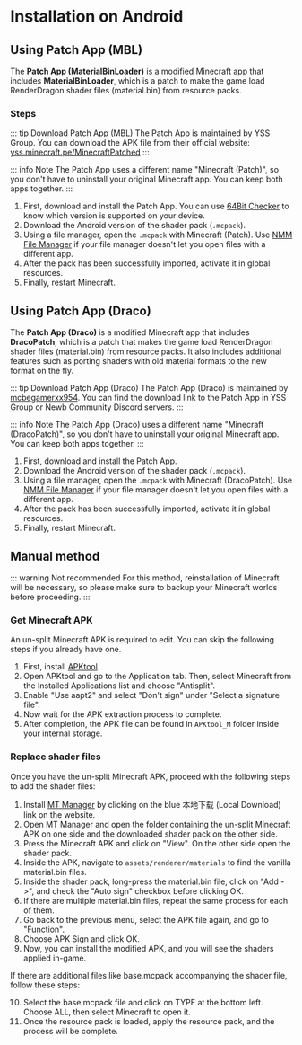 # Installation on Android

## Using Patch App (MBL)

The **Patch App (MaterialBinLoader)** is a modified Minecraft app that includes **MaterialBinLoader**, which is a patch to make the game load RenderDragon shader files (material.bin) from resource packs. 

<YTEmbed url="https://www.youtube.com/embed/Q-PuE4peMHc?si=zA74SHAEHFmAMQLQ&start=110" aspect="2.32"/>

### Steps 

::: tip Download Patch App (MBL)
The Patch App is maintained by YSS Group. You can download the APK file from their official website: [yss.minecraft.pe/MinecraftPatched](https://yss.minecraft.pe/en/MinecraftPatched/)
:::

::: info Note
The Patch App uses a different name "Minecraft (Patch)", so you don't have to uninstall your original Minecraft app. You can keep both apps together.
:::

1. First, download and install the Patch App. You can use [64Bit Checker](https://play.google.com/store/apps/details?id=com.danielpolish.a64bitchecker) to know which version is supported on your device.
2. Download the Android version of the shader pack (`.mcpack`).
3. Using a file manager, open the `.mcpack` with Minecraft (Patch). Use [NMM File Manager](https://play.google.com/store/apps/details?id=in.mfile) if your file manager doesn't let you open files with a different app.
4. After the pack has been successfully imported, activate it in global resources.
5. Finally, restart Minecraft.

## Using Patch App (Draco)

The **Patch App (Draco)** is a modified Minecraft app that includes **DracoPatch**, which is a patch that makes the game load RenderDragon shader files (material.bin) from resource packs. It also includes additional features such as porting shaders with old material formats to the new format on the fly.

::: tip Download Patch App (Draco)
The Patch App (Draco) is maintained by [mcbegamerxx954](https://github.com/mcbegamerxx954). You can find the download link to the Patch App in YSS Group or Newb Community Discord servers.
:::

::: info Note
The Patch App (Draco) uses a different name "Minecraft (DracoPatch)", so you don't have to uninstall your original Minecraft app. You can keep both apps together.
:::

1. First, download and install the Patch App. 
2. Download the Android version of the shader pack (`.mcpack`).
3. Using a file manager, open the `.mcpack` with Minecraft (DracoPatch). Use [NMM File Manager](https://play.google.com/store/apps/details?id=in.mfile) if your file manager doesn't let you open files with a different app.
4. After the pack has been successfully imported, activate it in global resources.
5. Finally, restart Minecraft.

## Manual method

::: warning Not recommended
For this method, reinstallation of Minecraft will be necessary, so please make sure to backup your Minecraft worlds before proceeding.
:::

<YTEmbed url="https://www.youtube.com/embed/MYlnjqnFBgw?si=ZPu3BMmGxzHDME25" aspect="2.2"/>

### Get Minecraft APK

An un-split Minecraft APK is required to edit. You can skip the following steps if you already have one.
1. First, install [APKtool](https://maximoff.su/apktool/?lang=en).
2. Open APKtool and go to the Application tab. Then, select Minecraft from the Installed Applications list and choose "Antisplit".
3. Enable "Use aapt2" and select "Don't sign" under "Select a signature file".
4. Now wait for the APK extraction process to complete.
5. After completion, the APK file can be found in `APKtool_M` folder inside your internal storage.

### Replace shader files
Once you have the un-split Minecraft APK, proceed with the following steps to add the shader files:

1. Install [MT Manager](https://mt2.cn/download) by clicking on the blue 本地下载 (Local Download) link on the website.
2. Open MT Manager and open the folder containing the un-split Minecraft APK on one side and the downloaded shader pack on the other side.
3. Press the Minecraft APK and click on "View". On the other side open the shader pack.
4. Inside the APK, navigate to `assets/renderer/materials` to find the vanilla material.bin files.
5. Inside the shader pack, long-press the material.bin file, click on "Add ->", and check the "Auto sign" checkbox before clicking OK.
6. If there are multiple material.bin files, repeat the same process for each of them.
7. Go back to the previous menu, select the APK file again, and go to "Function".
8. Choose APK Sign and click OK.
9. Now, you can install the modified APK, and you will see the shaders applied in-game.

If there are additional files like base.mcpack accompanying the shader file, follow these steps:

10. Select the base.mcpack file and click on TYPE at the bottom left. Choose ALL, then select Minecraft to open it.
11. Once the resource pack is loaded, apply the resource pack, and the process will be complete.
